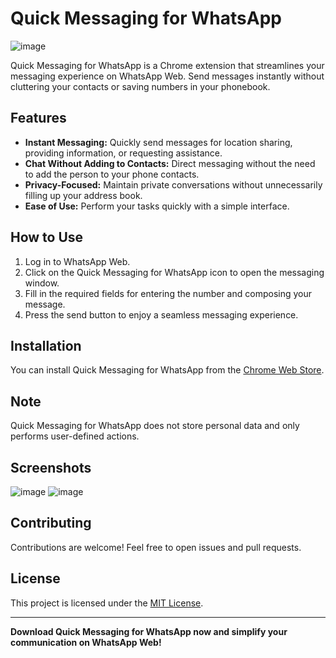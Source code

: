 # Quick Messaging for WhatsApp

![image](https://github.com/alikarakoc/Quick-Messaging-for-WhatsApp/assets/16520480/08f5b042-34fa-4364-949b-5287dfa37464)

Quick Messaging for WhatsApp is a Chrome extension that streamlines your messaging experience on WhatsApp Web. Send messages instantly without cluttering your contacts or saving numbers in your phonebook.

## Features

- **Instant Messaging:** Quickly send messages for location sharing, providing information, or requesting assistance.
- **Chat Without Adding to Contacts:** Direct messaging without the need to add the person to your phone contacts.
- **Privacy-Focused:** Maintain private conversations without unnecessarily filling up your address book.
- **Ease of Use:** Perform your tasks quickly with a simple interface.

## How to Use

1. Log in to WhatsApp Web.
2. Click on the Quick Messaging for WhatsApp icon to open the messaging window.
3. Fill in the required fields for entering the number and composing your message.
4. Press the send button to enjoy a seamless messaging experience.

## Installation

You can install Quick Messaging for WhatsApp from the [Chrome Web Store](link-to-chrome-web-store).

## Note

Quick Messaging for WhatsApp does not store personal data and only performs user-defined actions.

## Screenshots

![image](https://github.com/alikarakoc/Quick-Messaging-for-WhatsApp/assets/16520480/96f32276-9a43-42bb-943f-55ce9a106a64)
![image](https://github.com/alikarakoc/Quick-Messaging-for-WhatsApp/assets/16520480/595840d1-0dfc-4c1f-9315-da7fdd598bce)

 

## Contributing

Contributions are welcome! Feel free to open issues and pull requests.

## License

This project is licensed under the [MIT License](LICENSE).

---

**Download Quick Messaging for WhatsApp now and simplify your communication on WhatsApp Web!**
